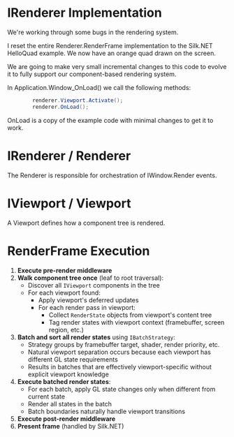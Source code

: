 # IRenderer Implementation

We're working through some bugs in the rendering system.

I reset the entire Renderer.RenderFrame implementation to the Silk.NET HelloQuad example. We now have an orange quad drawn on the screen.

We are going to make very small incremental changes to this code to evolve it to fully support our component-based rendering system.

In Application.Window_OnLoad() we call the following methods:

```csharp
        renderer.Viewport.Activate();
        renderer.OnLoad();
```

OnLoad is a copy of the example code with minimal changes to get it to work.

# IRenderer / Renderer

The Renderer is responsible for orchestration of IWindow.Render events.

# IViewport / Viewport

A Viewport defines how a component tree is rendered.

# RenderFrame Execution

1. **Execute pre-render middleware**
2. **Walk component tree once** (leaf to root traversal):
   - Discover all `IViewport` components in the tree
   - For each viewport found:
     - Apply viewport's deferred updates
     - For each render pass in viewport:
       - Collect `RenderState` objects from viewport's content tree
       - Tag render states with viewport context (framebuffer, screen region, etc.)
3. **Batch and sort all render states** using `IBatchStrategy`:
   - Strategy groups by framebuffer target, shader, render priority, etc.
   - Natural viewport separation occurs because each viewport has different GL state requirements
   - Results in batches that are effectively viewport-specific without explicit viewport knowledge
4. **Execute batched render states**:
   - For each batch, apply GL state changes only when different from current state
   - Render all states in the batch
   - Batch boundaries naturally handle viewport transitions
5. **Execute post-render middleware**
6. **Present frame** (handled by Silk.NET)
